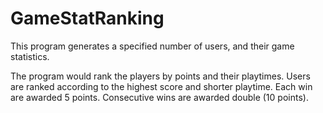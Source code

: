 # GameStatRanking
This program generates a specified number of users, and their game statistics.

The program would rank the players by points and their playtimes.
Users are ranked according to the highest score and shorter playtime.
Each win are awarded 5 points. Consecutive wins are awarded double (10 points).



